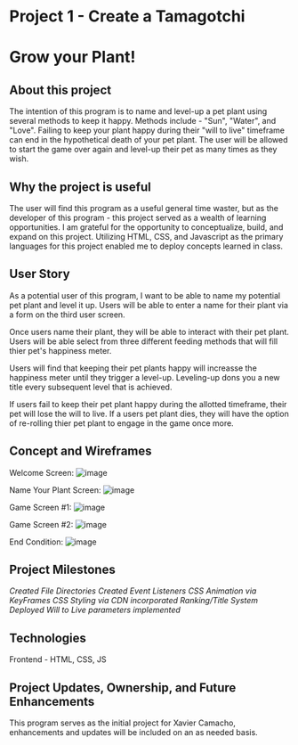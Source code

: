 # Project 1 - Create a Tamagotchi #

# Grow your Plant! #

## About this project ##
The intention of this program is to name and level-up a pet plant using several methods to keep it happy.  Methods include - "Sun", "Water", and "Love".  Failing to keep your plant happy during their "will to live" timeframe can end in the hypothetical death of your pet plant.  The user will be allowed to start the game over again and level-up their pet as many times as they wish.  

## Why the project is useful ##
The user will find this program as a useful general time waster, but as the developer of this program - this project served as a wealth of learning opportunities.  I am grateful for the opportunity to conceptualize, build, and expand on this project. Utilizing HTML, CSS, and Javascript as the primary languages for this project enabled me to deploy concepts learned in class.  

## User Story ##
As a potential user of this program, I want to be able to name my potential pet plant and level it up.  Users will be able to enter a name for their plant via a form on the third user screen.  

Once users name their plant, they will be able to interact with their pet plant.  Users will be able select from three different feeding methods that will fill thier pet's happiness meter. 

Users will find that keeping their pet plants happy will increasse the happiness meter until they trigger a level-up.  Leveling-up dons you a new title every subsequent level that is achieved.

If users fail to keep their pet plant happy during the allotted timeframe, their pet will lose the will to live.  If a users pet plant dies, they will have the option of re-rolling thier pet plant to engage in the game once more.  

## Concept and Wireframes ##
Welcome Screen:
![image](https://share.balsamiq.com/c/x8TTDrwN8TV9Vi9GnbhRi3.png)

Name Your Plant Screen: 
![image](https://share.balsamiq.com/c/oRN4cCE9AGGWYC6iBKze87.png)

Game Screen #1:
![image](https://share.balsamiq.com/c/xo114gamAxk7VaMcANdEpx.png)

Game Screen #2:
![image](https://share.balsamiq.com/c/quakzSRMWHxVM9ShJ1o6SE.png)

End Condition: 
![image](https://share.balsamiq.com/c/aZYdjLx8oiQVfarNJLBwyp.png)


## Project Milestones ##
*Created File Directories*
*Created Event Listeners*
*CSS Animation via KeyFrames*
*CSS Styling via CDN incorporated*
*Ranking/Title System Deployed*
*Will to Live parameters implemented*

## Technologies ##
Frontend - HTML, CSS, JS

## Project Updates, Ownership, and Future Enhancements ##
This program serves as the initial project for Xavier Camacho, enhancements and updates will be included on an as needed basis. 